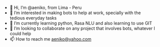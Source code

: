 - 👋 Hi, I’m @aeniko, from Lima - Peru
- 👀 I’m interested in making bots to help at work, specially with the tedious everyday tasks
- 🌱 I’m currently learning python, Rasa NLU and also learning to use GIT
- 💞️ I’m looking to collaborate on any project that involves bots, whatever I could help
- 📫 How to reach me aeniko@yahoo.com

<!---
aeniko/aeniko is a ✨ special ✨ repository because its `README.md` (this file) appears on your GitHub profile.
You can click the Preview link to take a look at your changes.
--->
